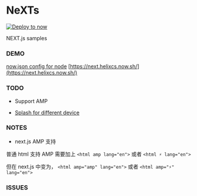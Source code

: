 # NeXTs

[![Deploy to now](https://deploy.now.sh/static/button.svg)](https://deploy.now.sh/?repo=https://github.com/zpnk/hello-world)

NEXT.js samples


### DEMO

[now.json config for node](https://github.com/zeit/now-examples/blob/master/now.json)
[https://next.helixcs.now.sh/](https://next.helixcs.now.sh/)

### TODO

* Support AMP

* [Splash for different device](https://dev.to/akshaykumar6/progressive-web-apps-custom-splash-screen-ce7)

### NOTES
* next.js AMP 支持

普通 html 支持 AMP 需要加上 `<html amp lang="en">` 或者 `<html ⚡ lang="en">`

但在 next.js 中变为， `<html amp="amp" lang="en">` 或者 `<html amp="⚡" lang="en">`
### ISSUES
